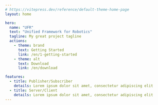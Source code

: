 ```yaml
---
# https://vitepress.dev/reference/default-theme-home-page
layout: home

hero:
  name: "UFR"
  text: "Unified Framework for Robotics"
  tagline: My great project tagline
  actions:
    - theme: brand
      text: Getting Started
      link: /en/1-getting-started
    - theme: alt
      text: Download
      link: /en/download

features:
  - title: Publisher/Subscriber
    details: Lorem ipsum dolor sit amet, consectetur adipiscing elit
  - title: Server/Client
    details: Lorem ipsum dolor sit amet, consectetur adipiscing elit
---
```


